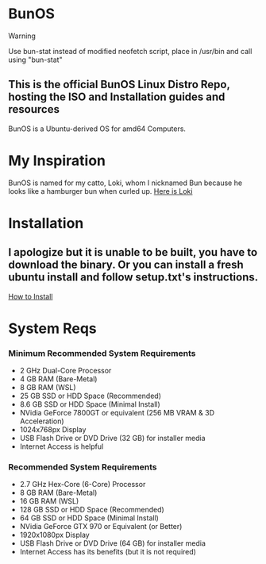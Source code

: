 # BunOS
> [!WARNING]
> Use bun-stat instead of modified neofetch script, place in /usr/bin and call using "bun-stat"
## This is the official BunOS Linux Distro Repo, hosting the ISO and Installation guides and resources
BunOS is a Ubuntu-derived OS for amd64 Computers.
# My Inspiration
BunOS is named for my catto, Loki, whom I nicknamed Bun because he looks like a hamburger bun when curled up.
[Here is Loki](./images/Loki.jpg)
# Installation
## I apologize but it is unable to be built, you have to download the binary. Or you can install a fresh ubuntu install and follow setup.txt's instructions.
[How to Install](./INSTALLATION.md)
# System Reqs
### Minimum Recommended System Requirements
* 2 GHz Dual-Core Processor
* 4 GB RAM (Bare-Metal)
* 8 GB RAM (WSL)
* 25 GB SSD or HDD Space (Recommended)
* 8.6 GB SSD or HDD Space (Minimal Install)
* NVidia GeForce 7800GT or equivalent (256 MB VRAM & 3D Acceleration)
* 1024x768px Display
* USB Flash Drive or DVD Drive (32 GB) for installer media
* Internet Access is helpful
### Recommended System Requirements
* 2.7 GHz Hex-Core (6-Core) Processor
* 8 GB RAM (Bare-Metal)
* 16 GB RAM (WSL)
* 128 GB SSD or HDD Space (Recommended)
* 64 GB SSD or HDD Space (Minimal Install)
* NVidia GeForce GTX 970 or Equivalent (or Better)
* 1920x1080px Display
* USB Flash Drive or DVD Drive (64 GB) for installer media
* Internet Access has its benefits (but it is not required)


